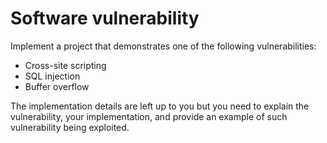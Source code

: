 # Software vulnerability

Implement a project that demonstrates one of the following vulnerabilities:

* Cross-site scripting
* SQL injection
* Buffer overflow

The implementation details are left up to you but you need to explain the vulnerability, your implementation, and provide an example of such vulnerability being exploited.
